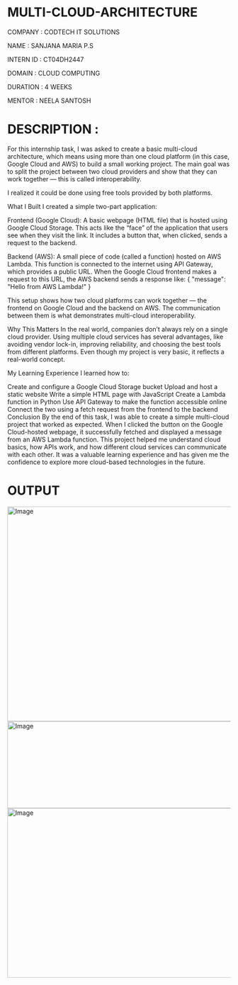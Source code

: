 # MULTI-CLOUD-ARCHITECTURE
COMPANY : CODTECH IT SOLUTIONS

NAME : SANJANA MARIA P.S

INTERN ID : CT04DH2447

DOMAIN : CLOUD COMPUTING

DURATION : 4 WEEKS

MENTOR : NEELA SANTOSH

# DESCRIPTION :

For this internship task, I was asked to create a basic multi-cloud architecture, which means using more than one cloud platform (in this case, Google Cloud and AWS) to build a small working project. The main goal was to split the project between two cloud providers and show that they can work together — this is called interoperability.

I realized it could be done using free tools provided by both platforms.

What I Built
I created a simple two-part application:

Frontend (Google Cloud): A basic webpage (HTML file) that is hosted using Google Cloud Storage. This acts like the “face” of the application that users see when they visit the link. It includes a button that, when clicked, sends a request to the backend.

Backend (AWS): A small piece of code (called a function) hosted on AWS Lambda. This function is connected to the internet using API Gateway, which provides a public URL. When the Google Cloud frontend makes a request to this URL, the AWS backend sends a response like: { "message": "Hello from AWS Lambda!" }

This setup shows how two cloud platforms can work together — the frontend on Google Cloud and the backend on AWS. The communication between them is what demonstrates multi-cloud interoperability.

Why This Matters
In the real world, companies don’t always rely on a single cloud provider. Using multiple cloud services has several advantages, like avoiding vendor lock-in, improving reliability, and choosing the best tools from different platforms. Even though my project is very basic, it reflects a real-world concept.

My Learning Experience
I learned how to:

Create and configure a Google Cloud Storage bucket
Upload and host a static website
Write a simple HTML page with JavaScript
Create a Lambda function in Python
Use API Gateway to make the function accessible online
Connect the two using a fetch request from the frontend to the backend
Conclusion
By the end of this task, I was able to create a simple multi-cloud project that worked as expected. When I clicked the button on the Google Cloud-hosted webpage, it successfully fetched and displayed a message from an AWS Lambda function. This project helped me understand cloud basics, how APIs work, and how different cloud services can communicate with each other. It was a valuable learning experience and has given me the confidence to explore more cloud-based technologies in the future.

# OUTPUT 
<img width="925" height="485" alt="Image" src="https://github.com/user-attachments/assets/9671f410-9b58-4a61-ad1e-743aa1f02ce8" />

<img width="666" height="196" alt="Image" src="https://github.com/user-attachments/assets/025de277-4de0-4c96-ab39-305828b8feaa" />

<img width="901" height="383" alt="Image" src="https://github.com/user-attachments/assets/113dc8a6-f452-4ab7-b69c-b94529bdb443" />
